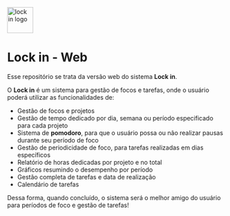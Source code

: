 <div align="left">
  <img height="60em" src="https://imgur.com/it1LiHu.png" alt="lock in logo"/>
</div>

# Lock in - Web

Esse repositório se trata da versão web do sistema **Lock in**.

O **Lock in** é um sistema para gestão de focos e tarefas, onde o usuário poderá utilizar as funcionalidades de:

- Gestão de focos e projetos
- Gestão de tempo dedicado por dia, semana ou período especificado para cada projeto
- Sistema de **pomodoro**, para que o usuário possa ou não realizar pausas durante seu período de foco
- Gestão de periodicidade de foco, para tarefas realizadas em dias específicos
- Relatório de horas dedicadas por projeto e no total
- Gráficos resumindo o desempenho por período
- Gestão completa de tarefas e data de realização
- Calendário de tarefas

Dessa forma, quando concluído, o sistema será o melhor amigo do usuário para períodos de foco e gestão de tarefas!
